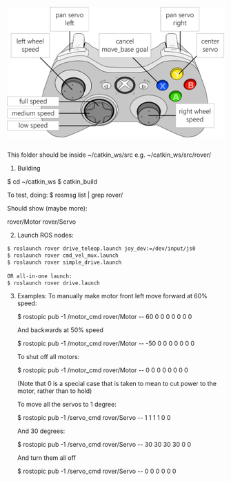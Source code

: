 ![controller](controller.png)
##

This folder should be inside ~/catkin_ws/src
e.g. ~/catkin_ws/src/rover/

1. Building

$ cd ~/catkin_ws
$ catkin_build

To test, doing:
$ rosmsg list | grep rover/

Should show (maybe more):

rover/Motor
rover/Servo

2. Launch ROS nodes:

```
$ roslaunch rover drive_teleop.launch joy_dev:=/dev/input/js0
$ roslaunch rover cmd_vel_mux.launch
$ roslaunch rover simple_drive.launch

OR all-in-one launch:
$ roslaunch rover drive.launch
```

3. Examples:
   To manually make motor front left move forward at 60% speed:

    $ rostopic pub -1 /motor_cmd rover/Motor -- 60 0 0 0 0 0 0 0

    And backwards at 50% speed

    $ rostopic pub -1 /motor_cmd rover/Motor -- -50 0 0 0 0 0 0 0

    To shut off all motors:

    $ rostopic pub -1 /motor_cmd rover/Motor -- 0 0 0 0 0 0 0 0

    (Note that 0 is a special case that is taken to mean to cut power to the motor,
     rather than to hold)

    To move all the servos to 1 degree:

    $ rostopic pub -1 /servo_cmd rover/Servo -- 1 1 1 1 0 0

    And 30 degrees:

    $ rostopic pub -1 /servo_cmd rover/Servo -- 30 30 30 30 0 0

    And turn them all off

    $ rostopic pub -1 /servo_cmd rover/Servo -- 0 0 0 0 0 0
